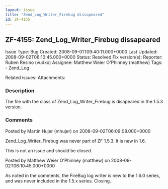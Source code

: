 ```yaml
---
layout: issue
title: "Zend_Log_Writer_Firebug dissapeared"
id: ZF-4155
---
```


ZF-4155: Zend\_Log\_Writer\_Firebug dissapeared
-----------------------------------------------

 Issue Type: Bug Created: 2008-09-01T09:40:11.000+0000 Last Updated: 2008-09-02T06:10:45.000+0000 Status: Resolved Fix version(s): 
 Reporter:  Ruben Resino (vudko)  Assignee:  Matthew Weier O'Phinney (matthew)  Tags: - Zend\_Log
 
 Related issues: 
 Attachments: 
### Description

The file with the class of Zend\_Log\_Writer\_Firebug is disapeared in the 1.5.3 version.

 

 

### Comments

Posted by Martin Hujer (mhujer) on 2008-09-02T06:09:08.000+0000

Zend\_Log\_Writer\_Firebug was never part of ZF 1.5.3. It is new in 1.6.

This is not an issue and should be closed.

 

 

Posted by Matthew Weier O'Phinney (matthew) on 2008-09-02T06:10:45.000+0000

As noted in the comments, the FireBug log writer is new to the 1.6.0 series, and was never included in the 1.5.x series. Closing.

 

 